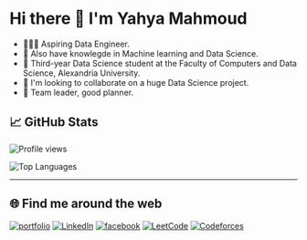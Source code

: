 # Hi there 👋 I'm Yahya Mahmoud

- 👩🏻‍💻 Aspiring Data Engineer.
- 🔭 Also have knowlegde in Machine learning and Data Science.
- 🌱 Third-year Data Science student at the Faculty of Computers and Data Science, Alexandria University.
- 👯 I'm looking to collaborate on a huge Data Science project.
- 🌷 Team leader, good planner.


## 📈 GitHub Stats

![Profile views](https://komarev.com/ghpvc/?username=yourusername&color=blue)

![Top Languages](https://github-readme-stats.vercel.app/api/top-langs/?username=yahia997&layout=compact&theme=radical)

---

## 🌐 Find me around the web
[![portfolio](https://img.shields.io/badge/my_portfolio-000?style=for-the-badge&logo=ko-fi&logoColor=white)](https://yahia-mahmoud.vercel.app/)
[![LinkedIn](https://img.shields.io/badge/LinkedIn-Connect-blue?style=for-the-badge&logo=linkedin)](https://www.linkedin.com/in/yahya-zakaria-82419621a/)
[![facebook](https://img.shields.io/badge/facebook-0A66C2?style=for-the-badge&logo=facebook&logoColor=white)](https://www.facebook.com/yahia.mahmood.33)
[![LeetCode](https://img.shields.io/badge/LeetCode-Solve%20Problems-brightgreen?style=for-the-badge&logo=leetcode)](https://leetcode.com/u/yahiamahmoood333/)
[![Codeforces](https://img.shields.io/badge/Codeforces-Competitive%20Coding-blue?style=for-the-badge&logo=codeforces)](https://codeforces.com/profile/yahiamahmoood333)



